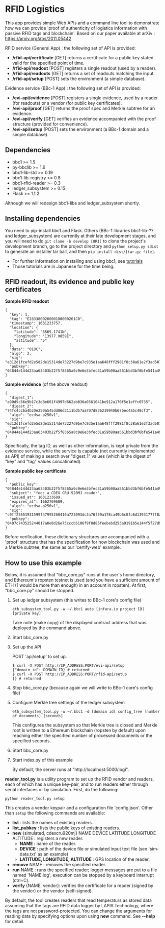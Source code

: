 RFID Logistics
==========
This app provides simple Web APIs and a command line tool to demonstrate how we can provide 'proof of authenticity of logistics information with passive RFID tags and blockchain'. Based on our paper available at arXiv : https://arxiv.org/abs/2011.05442

RFID service (General App) : the following set of API is provided:
* **/rfid-api/certificate** [GET] returns a certificate for a public key stated valid for the specified point of time.
* **/rfid-api/readout** [POST] registers a single readout (used by a reader).
* **/rfid-api/readouts** [GET] returns a set of readouts matching the input.
* **/rfid-api/setup** [POST] sets the environment (a simple database).

Evidence service (BBc-1 App) : the following set of API is provided:
* **/evi-api/evidence** [POST] registers a single evidence, used by a reader (for readouts) or a vendor (for public key certificates).
* **/evi-api/proof** [GET] returns the proof spec and Merkle subtree for an evidence.
* **/evi-api/verify** [GET] verifies an evidence accompanied with the proof structure (provided for convenience).
* **/evi-api/setup** [POST] sets the environment (a BBc-1 domain and a simple database).


## Dependencies
* bbc1 >= 1.5
* py-bbclib >= 1.6
* bbc1-lib-std >= 0.19
* bbc1-lib-registry >= 0.8
* bbc1-rfid-reader >= 0.3
* ledger_subsystem >= 0.15
* Flask >= 1.1.2

Although we will redesign bbc1-libs and ledger_subsystem shortly.

## Installing dependencies
You need to pip-install bbc1 and Flask. Others (BBc-1 libraries bbc1-lib-?? and ledger_subsystem) are currently at their late development stages, and you will need to do `git clone -b develop [URI]`  to clone the project's development branch, go to the project directory and `python setup.py sdist` to generate an installer tar ball, and then `pip install dist/[tar.gz file]`.

* For further information on installing and using bbc1, see [tutorials](https://github.com/beyond-blockchain/bbc1/tree/develop/docs)
* Those tutorials are in Japanese for the time being.

## RFID readout, its evidence and public key certificates
**Sample RFID readout**
```
{
  "key": 1,
  "tag": "E283380020000100000201C0",
  "timestamp": 1631233757,
  "location": {
    "latitude": "3569.1741N",
    "longitude": "13977.0859E",
    "altitude": "5"
  },
  "data": "010C",
  "algo": 2,
  "sig": "e312d1fcefd2e5d2de15314de73227d9be7c935e1aa648fff2981f8c38a61e2f3ad50710eb0c2ffc46e3a998f1f041e41c3797f03be7a9edb34e92ea9c20fd35",
  "pubkey": "04844e144d23aa63403b22f5f8365a0c9e6e3bfec31a59b90aa561bbd3bf6bfe541a49838a52e5957266c275efbf3b030db9ac5f2d31adcecfa9751c260ab03453"
}
```
**Sample evidence** (of the above readout)
```
{
  "digest_1": "a90d9c56e9b17c3d8e601f4997d662ab836a0561041be912a170f5e1effc0735",
  "digest_2": "74fc4ccba4b20e250a545dd86d3111bd57aa707d836219940b67bec4a5c48cf3",
  "algo": "ecdsa-p256v1",
  "sig": "e312d1fcefd2e5d2de15314de73227d9be7c935e1aa648fff2981f8c38a61e2f3ad50710eb0c2ffc46e3a998f1f041e41c3797f03be7a9edb34e92ea9c20fd35",
  "pubkey": "04844e144d23aa63403b22f5f8365a0c9e6e3bfec31a59b90aa561bbd3bf6bfe541a49838a52e5957266c275efbf3b030db9ac5f2d31adcecfa9751c260ab03453"
}
```
Specifically, the tag ID, as well as other information, is kept private from the evidence service, while the service is capable (not currently implemented as API) of making a search over "digest_1" values (which is the digest of "key" and "tag" values concatinated).

**Sample public key certificate**
```
{
  "public_key": "04844e144d23aa63403b22f5f8365a0c9e6e3bfec31a59b90aa561bbd3bf6bfe541a49838a52e5957266c275efbf3b030db9ac5f2d31adcecfa9751c260ab03453",
  "subject": "foo: a CDEX CRU-920MJ reader",
  "issued_at": 1631233689,
  "expires_at": 1662769689,
  "algo": "ecdsa-p256v1",
  "sig": "c0ff25551931599f47995268416a723093dc3a76f59a178ca49b6c0fc6d13931777f8a6a50c4886fc910e1312138a30f0dc74f7c85a62242d7670e59a20e6f26",
  "pubkey": "0407c743525244017a0e0d26e75cccb5106f9f8d85feebebd253a9191b5e144f5f27d914564cef54c729a9ae0f2d4fb11c7d90ac1f4530c6263f4ca6cd17fc9cb1"
}
```

Before verification, these dictionary structures are accompanied with a 'proof' structure that has the specification for how blockchain was used and a Merkle subtree, the same as our 'certify-web' example.

## How to use this example
Below, it is assumed that "bbc_core.py" runs at the user's home directory, and Ethereum's ropsten testnet is used (and you have a sufficient amount of ETH (1 would be more than enough) in an account in ropsten). At first, "bbc_core.py" should be stopped.

1. Set up ledger subsystem (this writes to BBc-1 core's config file)
    ```
    eth_subsystem_tool.py -w ~/.bbc1 auto [infura.io project ID] [private key]
    ```
    Take note (make copy) of the displayed contract address that was deployed by the command above.

2. Start bbc_core.py

3. Set up the API

    POST 'api/setup' to set up.
    ```shell
    $ curl -X POST http://IP_ADDRESS:PORT/evi-api/setup
    {"domain_id": DOMAIN_ID} # returned
    $ curl -X POST http://IP_ADDRESS:PORT/rfid-api/setup
    {} # returned
    ```

4. Stop bbc_core.py (because again we will write to BBc-1 core's config file)

5. Configure Merkle tree settings of the ledger subsystem

    ```
    eth_subsystem_tool.py -w ~/.bbc1 -d [domain id] config_tree [number of documents] [seconds]
    ```
        
    This configures the subsystem so that Merkle tree is closed and Merkle root is written to a Ethereum blockchain (ropsten by default) upon reaching either the specified number of processed documents or the specified seconds.

6. Start bbc_core.py

7. Start index.py of this example

    By default, the server runs at "http://localhost:5000/logi".

**reader_tool.py** is a utility program to set up the RFID vendor and readers, each of which has a unique key-pair, and to run readers either through serial interfaces or by simulation. First, do the following:

```
python reader_tool.py setup
```

This creates a vendor keypair and a configuration file 'config.json'. Other than `setup` the following commands are available:
* **list** : lists the names of existing readers.
* **list_pubkey** : lists the public keys of existing readers.
* **new** {simulated, cdexcru920mj} NAME DEVICE LATITUDE LONGITUDE ALTITUDE : registers a new reader.
  * **NAME** : name of the reader.
  * **DEVICE** : path of the device file or simulated input text file (see 'sim-data.txt' as an example)
  * **LATITUDE, LONGITUDE, ALTITUDE** : GPS location of the reader.
* **remove** NAME : removes the specified reader.
* **run** NAME : runs the specified reader; logger messages are put to a file named 'NAME.log'; execution can be stopped by a keyboard interrupt (ctrl+C).
* **verify** {NAME, vendor}: verifies the certificate for a reader (signed by the vendor) or the vendor (self-signed).

By default, the tool creates readers that read temperaturs as stored data assuming that the tags are RFID data logger by LAPIS Technology, where the tags are not password-protected. You can change the arguments for reading data by specifying options upon using **new** command. See **--help** for detail.
